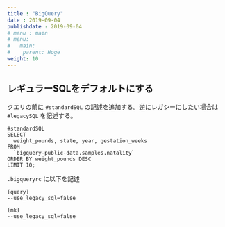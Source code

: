 ```yaml
---
title : "BigQuery"
date : 2019-09-04
publishdate : 2019-09-04
# menu : main
# menu:
#   main:
#    parent: Hoge
weight: 10
---
```





## レギュラーSQLをデフォルトにする

クエリの前に `#standardSQL` の記述を追加する。逆にレガシーにしたい場合は `#legacySQL` を記述する。

```{sql}
#standardSQL
SELECT
  weight_pounds, state, year, gestation_weeks
FROM
  `bigquery-public-data.samples.natality`
ORDER BY weight_pounds DESC
LIMIT 10;
```


`.bigqueryrc` に以下を記述

```
[query]
--use_legacy_sql=false

[mk]
--use_legacy_sql=false
```